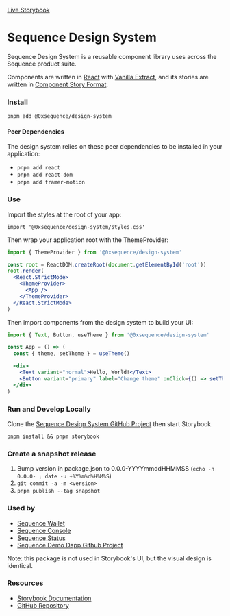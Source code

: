 [Live Storybook](https://0xsequence.github.io/design-system/)

# Sequence Design System

Sequence Design System is a reusable component library uses across the Sequence product suite.

Components are written in [React](https://reactjs.org/) with [Vanilla Extract](https://vanilla-extract.style/), and its stories are written in [Component Story Format](https://medium.com/storybookjs/component-story-format-66f4c32366df).

### Install

```
pnpm add @0xsequence/design-system
```

#### Peer Dependencies

The design system relies on these peer dependencies to be installed in your application:

- `pnpm add react`
- `pnpm add react-dom`
- `pnpm add framer-motion`

### Use

Import the styles at the root of your app:

`import '@0xsequence/design-system/styles.css'`

Then wrap your application root with the ThemeProvider:

```jsx
import { ThemeProvider } from '@0xsequence/design-system'

const root = ReactDOM.createRoot(document.getElementById('root'))
root.render(
  <React.StrictMode>
    <ThemeProvider>
      <App />
    </ThemeProvider>
  </React.StrictMode>
)
```

Then import components from the design system to build your UI:

```jsx
import { Text, Button, useTheme } from '@0xsequence/design-system'

const App = () => (
  const { theme, setTheme } = useTheme()

  <div>
    <Text variant="normal">Hello, World!</Text>
    <Button variant="primary" label="Change theme" onClick={() => setTheme(theme === 'dark' ? 'light' : 'dark')} />
  </div>
)

```

### Run and Develop Locally

Clone the [Sequence Design System GitHub Project](https://github.com/0xsequence/design-system) then start Storybook.

```
pnpm install && pnpm storybook
```

### Create a snapshot release

1. Bump version in package.json to 0.0.0-YYYYmmddHHMMSS (`echo -n 0.0.0- ; date -u +%Y%m%d%H%M%S`)
2. `git commit -a -m <version>`
3. `pnpm publish --tag snapshot`

### Used by

- [Sequence Wallet](https://sequence.app/)
- [Sequence Console](https://sequence.dev/)
- [Sequence Status](https://status.sequence.info/)
- [Sequence Demo Dapp Github Project](https://github.com/0xsequence/demo-dapp)

Note: this package is not used in Storybook's UI, but the visual design is identical.

### **Resources**

- [Storybook Documentation](https://storybook.js.org/docs/react/get-started/introduction)
- [GitHub Repository](https://github.com/0xsequence/design-system)

